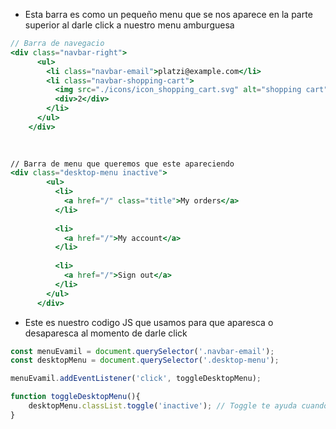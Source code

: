 - Esta barra es como un pequeño menu que se nos aparece en la parte superior al darle click a nuestro menu amburguesa
```jsx
// Barra de navegacio
<div class="navbar-right">
      <ul>
        <li class="navbar-email">platzi@example.com</li>
        <li class="navbar-shopping-cart">
          <img src="./icons/icon_shopping_cart.svg" alt="shopping cart">
          <div>2</div>
        </li>
      </ul>
    </div>
    

    
// Barra de menu que queremos que este apareciendo
<div class="desktop-menu inactive">
        <ul>
          <li>
            <a href="/" class="title">My orders</a>
          </li>
    
          <li>
            <a href="/">My account</a>
          </li>
    
          <li>
            <a href="/">Sign out</a>
          </li>
        </ul>
      </div>
```
- Este es nuestro codigo JS que usamos para que aparesca o desaparesca al momento de darle click
```jsx
const menuEvamil = document.querySelector('.navbar-email');
const desktopMenu = document.querySelector('.desktop-menu');

menuEvamil.addEventListener('click', toggleDesktopMenu);

function toggleDesktopMenu(){
    desktopMenu.classList.toggle('inactive'); // Toggle te ayuda cuando quieres que algo aparesca y desaparesca con un click
}
```
